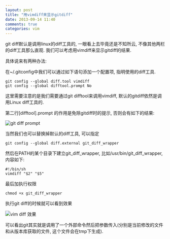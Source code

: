 ```yaml
---
layout: post
title: "用vimdiff来显示gitdiff"
date: 2013-09-14 11:40
comments: true
categories: vim
---
```


git diff默认是调用linux的diff工具的, 一眼看上去毕竟还是不知所云, 不像其他两栏的diff工具那么直观. 我们可以考虑用vimdiff来显示gitdiff的结果.

具体说来有两种办法:

在~/.gitconfig中我们可以通过如下语句添加一个配置项, 指明使用的diff工具.

``` shell
git config --global diff.tool vimdiff  
git config --global difftool.prompt No  
```

这里需要注意的是我们需要通过git difftool来调用vimdiff, 默认的gitdiff依然是调用Linux diff工具的.

第二行[difftool].prompt 的作用是免除gitdiff时的提示, 否则会有如下的结果:

![](/images/2013-9/difftool-prompt.png "git diff prompt")

当然我们也可以替换掉默认的diff工具, 可以指定

    git config --global diff.external git_diff_wrapper

然后在PATH的某个目录下建立git_diff_wrapper, 比如/usr/bin/git_diff_wrapper, 内容如下:
 
    #!/bin/sh
    vimdiff "$2" "$5"

最后加执行权限

    chmod +x git_diff_wrapper

执行git diff的时候就可以看到效果

![](/images/2013-9/git-vimdiff.png "vim diff 效果")

可以看出git其实就是调用了一个外部命令然后把参数传入(分别是当前修改的文件和从版本库获取的文件, 这个文件会在tmp下生成).


